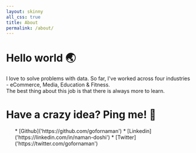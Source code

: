 ```yaml
---
layout: skinny
all_css: true
title: About
permalink: /about/
---
```

<h1 class="mb2 h2">Hello world 🌏 </h1>
  <div class='mb2'>
    <!-- <a class='block bold black' href='{{ post.url | prepend: site.baseurl }}'>
      Hello world!
    </a> -->
    I love to solve problems with data. So far, I've worked across four industries - eCommerce, Media, Education & Fitness. <br>
    The best thing about this job is that there is always more to learn.  
  </div>

<h1 class="mb2 h2">Have a crazy idea? Ping me! 🌟 </h1>
<ul>
* [Github]('https://github.com/gofornaman')
* [Linkedin]('https://linkedin.com/in/naman-doshi')
* [Twitter]('https://twitter.com/gofornaman')
</ul>

